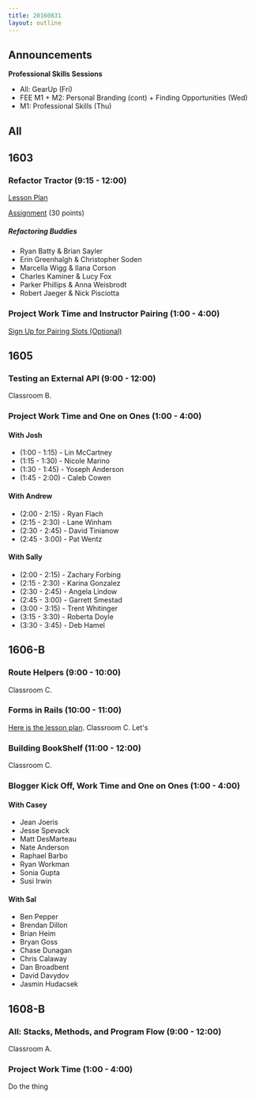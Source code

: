 ```yaml
---
title: 20160831
layout: outline
---
```


## Announcements
**Professional Skills Sessions**

* All: GearUp (Fri)
* FEE M1 + M2: Personal Branding (cont) + Finding Opportunities (Wed)
* M1: Professional Skills (Thu)

## All

## 1603

### Refactor Tractor (9:15 - 12:00)

[Lesson Plan](https://github.com/turingschool/lesson_plans/blob/master/ruby_04-apis_and_scalability/js_refactor_tractor.md)

[Assignment](https://gist.github.com/rrgayhart/b54ae172003f08e18cb6f1c352369785) (30 points)

##### Refactoring Buddies

* Ryan Batty & Brian Sayler
* Erin Greenhalgh & Christopher Soden
* Marcella Wigg & Ilana Corson
* Charles Kaminer & Lucy Fox
* Parker Phillips & Anna Weisbrodt
* Robert Jaeger & Nick Pisciotta

### Project Work Time and Instructor Pairing (1:00 - 4:00)

[Sign Up for Pairing Slots (Optional)](https://public.etherpad-mozilla.org/p/instructor-pairing)

## 1605

### Testing an External API (9:00 - 12:00)

Classroom B.

### Project Work Time and One on Ones (1:00 - 4:00)

#### With Josh

* (1:00 - 1:15) - Lin McCartney
* (1:15 - 1:30) - Nicole Marino
* (1:30 - 1:45) - Yoseph Anderson
* (1:45 - 2:00) - Caleb Cowen

#### With Andrew

* (2:00 - 2:15) - Ryan Flach
* (2:15 - 2:30) - Lane Winham
* (2:30 - 2:45) - David Tinianow
* (2:45 - 3:00) - Pat Wentz

#### With Sally

* (2:00 - 2:15) - Zachary Forbing
* (2:15 - 2:30) - Karina Gonzalez
* (2:30 - 2:45) - Angela Lindow
* (2:45 - 3:00) - Garrett Smestad
* (3:00 - 3:15) - Trent Whitinger
* (3:15 - 3:30) - Roberta Doyle
* (3:30 - 3:45) - Deb Hamel


## 1606-B

### Route Helpers (9:00 - 10:00)

Classroom C.


### Forms in Rails (10:00 - 11:00)

[Here is the lesson plan](https://github.com/turingschool/lesson_plans/blob/master/ruby_02-web_applications_with_ruby/outlines/forms_primer.markdown). Classroom C. Let's

### Building BookShelf (11:00 - 12:00)

Classroom C.

### Blogger Kick Off, Work Time and One on Ones (1:00 - 4:00)


#### With Casey

* Jean Joeris
* Jesse Spevack
* Matt DesMarteau
* Nate Anderson
* Raphael Barbo
* Ryan Workman
* Sonia Gupta
* Susi Irwin

#### With Sal

* Ben Pepper
* Brendan Dillon
* Brian Heim
* Bryan Goss
* Chase Dunagan
* Chris Calaway
* Dan Broadbent
* David Davydov
* Jasmin Hudacsek

## 1608-B

### All: Stacks, Methods, and Program Flow (9:00 - 12:00)

Classroom A.

### Project Work Time (1:00 - 4:00)

Do the thing
